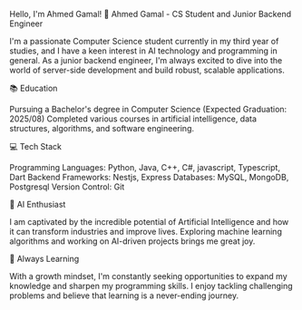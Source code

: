Hello, I'm Ahmed Gamal! 👋
Ahmed Gamal - CS Student and Junior Backend Engineer

I'm a passionate Computer Science student currently in my third year of studies, and I have a keen interest in AI technology and programming in general. As a junior backend engineer, I'm always excited to dive into the world of server-side development and build robust, scalable applications.

📚 Education



Pursuing a Bachelor's degree in Computer Science (Expected Graduation: 2025/08)
Completed various courses in artificial intelligence, data structures, algorithms, and software engineering.



💻 Tech Stack


Programming Languages: Python, Java, C++, C#, javascript, Typescript, Dart
Backend Frameworks: Nestjs, Express
Databases: MySQL, MongoDB, Postgresql
Version Control: Git



🤖 AI Enthusiast


I am captivated by the incredible potential of Artificial Intelligence and how it can transform industries and improve lives. Exploring machine learning algorithms and working on AI-driven projects brings me great joy.


🌱 Always Learning


With a growth mindset, I'm constantly seeking opportunities to expand my knowledge and sharpen my programming skills. I enjoy tackling challenging problems and believe that learning is a never-ending journey.



